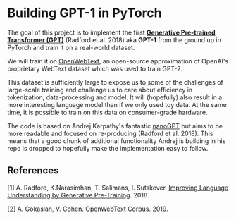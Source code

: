 # Building GPT-1 in PyTorch

The goal of this project is to implement the first [**Generative Pre-trained Transformer (GPT)**](https://cdn.openai.com/research-covers/language-unsupervised/language_understanding_paper.pdf)
(Radford et al. 2018) aka **GPT-1** from the ground up in PyTorch and train it on a real-world dataset.


We will train it on [OpenWebText](https://skylion007.github.io/OpenWebTextCorpus/), 
an open-source approximation of OpenAI's proprietary WebText dataset which was used to train GPT-2.

This dataset is sufficiently large to expose us to some of the challenges of large-scale training and challenge us to care about
efficiency in tokenization, data-processing and model. It will (hopefully) also result in a more interesting language model 
than if we only used toy data. 
At the same time, it is possible to train on this data on consumer-grade hardware.


The code is based on Andrej Karpathy's fantastic [nanoGPT](https://github.com/karpathy/nanoGPT/tree/master) but aims to 
be more readable and focused on re-producing (Radford et al. 2018). This means that a good chunk of additional functionality
Andrej is building in his repo is dropped to hopefully make the implementation easy to follow.

## References

[1] A. Radford, K.Narasimhan, T. Salimans, I. Sutskever. [Improving Language Understanding by Generative Pre-Training](https://cdn.openai.com/research-covers/language-unsupervised/language_understanding_paper.pdf). 2018.

[2] A. Gokaslan, V. Cohen. [OpenWebText Corpus](http://Skylion007.github.io/OpenWebTextCorpus). 2019.

